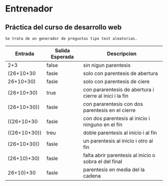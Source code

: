 # Entrenador
## Práctica del curso de desarrollo web

~~~
Se trata de un generador de preguntas tipo test aleatorias.
~~~



|Entrada   | Salida Esperada |Descripcion|
|-----------------|----------|------------------|
|2+3|false|sin nigun parentesis|
|(26+10+30|fasle|solo con parentesis de abertura|
|26+10+30)|fasle|solo con parentesis de ciere|
|(26+10+30)|true|con pararentesis de abertura i cierre al inici i la fin|
|(26+10+30))|fasle|con pararentesis con dos parentesis en el cierre|
|((26+10+30|fasle|con dos parentesis al inicio i ninguno en el fin|
|((26+10+30))|treu|doble parentesis al inicio i al fin|
|(26+10+30))|fasle|un parentesis al inicio i otro al fin|
|(26+10)+30)|fasle|falta abrir parentesis al inicio  o sobra el del final|
|26+10)+30|fasle|parentesis en media del la cadena|
